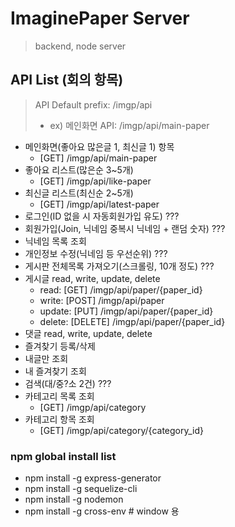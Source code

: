 # ImaginePaper Server 
 > backend, node server

## API List (회의 항목)
 > API Default prefix: /imgp/api
 > - ex) 메인화면 API: /imgp/api/main-paper

  * 메인화면(좋아요 많은글 1, 최신글 1) 항목
    - [GET] /imgp/api/main-paper
  * 좋아요 리스트(많은순 3~5개)
    - [GET] /imgp/api/like-paper
  * 최신글 리스트(최신순 2~5개)
    - [GET] /imgp/api/latest-paper
  * 로그인(ID 없을 시 자동회원가입 유도) ???
  * 회원가입(Join, 닉네임 중복시 닉네임 + 랜덤 숫자) ???
  * 닉네임 목록 조회
  * 개인정보 수정(닉네임 등 우선순위) ???
  * 게시판 전체목록 가져오기(스크롤링, 10개 정도) ???
  * 게시글 read, write, update, delete
    - read: [GET] /imgp/api/paper/{paper_id}
    - write: [POST] /imgp/api/paper
    - update: [PUT] /imgp/api/paper/{paper_id}
    - delete: [DELETE] /imgp/api/paper/{paper_id}
  * 댓글 read, write, update, delete
  * 즐겨찾기 등록/삭제
  * 내글만 조회
  * 내 즐겨찾기 조회
  * 검색(대/중?소 2건) ???
  * 카테고리 목록 조회
    - [GET] /imgp/api/category
  * 카테고리 항목 조회
    - [GET] /imgp/api/category/{category_id}

### npm global install list
  * npm install -g express-generator
  * npm install -g sequelize-cli
  * npm install -g nodemon
  * npm install -g cross-env  # window 용
